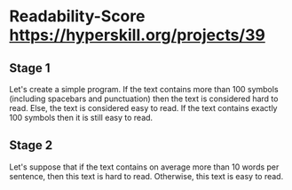 # Readability-Score https://hyperskill.org/projects/39

## Stage 1
Let's create a simple program. If the text contains more than 100 symbols (including spacebars and punctuation) then the text is considered hard to read. Else, the text is considered easy to read. If the text contains exactly 100 symbols then it is still easy to read.

## Stage 2
Let's suppose that if the text contains on average more than 10 words per sentence, then this text is hard to read. Otherwise, this text is easy to read.

